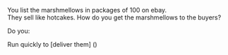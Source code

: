 You list the marshmellows in packages of 100 on ebay.  
They sell like hotcakes.  How do you get the marshmellows to the buyers?

Do you:

Run quickly to [deliver them] ()


